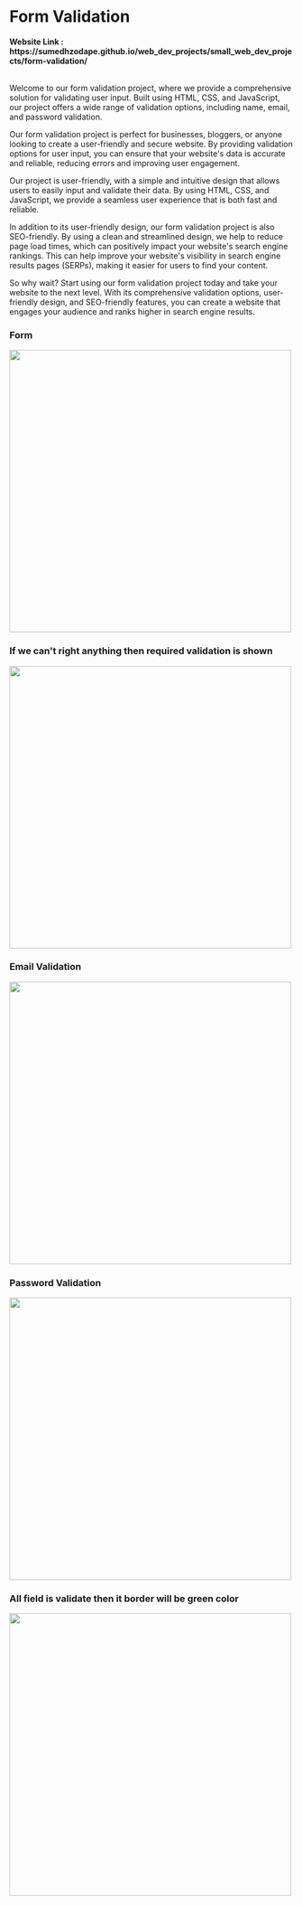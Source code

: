 <h1>Form Validation</h1>
<strong>Website Link : https://sumedhzodape.github.io/web_dev_projects/small_web_dev_projects/form-validation/</strong>
<br>
<br>
<p>Welcome to our form validation project, where we provide a comprehensive solution for validating user input. Built using HTML, CSS, and JavaScript, our project offers a wide range of validation options, including name, email, and password validation.</p>

<p>Our form validation project is perfect for businesses, bloggers, or anyone looking to create a user-friendly and secure website. By providing validation options for user input, you can ensure that your website's data is accurate and reliable, reducing errors and improving user engagement.</p>

<p>Our project is user-friendly, with a simple and intuitive design that allows users to easily input and validate their data. By using HTML, CSS, and JavaScript, we provide a seamless user experience that is both fast and reliable.</p>

<p>In addition to its user-friendly design, our form validation project is also SEO-friendly. By using a clean and streamlined design, we help to reduce page load times, which can positively impact your website's search engine rankings. This can help improve your website's visibility in search engine results pages (SERPs), making it easier for users to find your content.</p>

<p>So why wait? Start using our form validation project today and take your website to the next level. With its comprehensive validation options, user-friendly design, and SEO-friendly features, you can create a website that engages your audience and ranks higher in search engine results.</p>


<h3>Form</h3>
<img src="https://sumedhzodape.github.io/web_dev_projects/small_web_dev_projects/form-validation//project-images/form1.png" width="500px" height="auto" />

<h3>If we can't right anything then required validation is shown</h3>
<img src="https://sumedhzodape.github.io/web_dev_projects/small_web_dev_projects/form-validation//project-images/form2.png" width="500px" height="auto" />

<h3>Email Validation</h3>
<img src="https://sumedhzodape.github.io/web_dev_projects/small_web_dev_projects/form-validation//project-images/form3.png" width="500px" height="auto" />

<h3>Password Validation</h3>
<img src="https://sumedhzodape.github.io/web_dev_projects/small_web_dev_projects/form-validation//project-images/form4.png" width="500px" height="auto" />

<h3>All field is validate then it border will be green color</h3>
<img src="https://sumedhzodape.github.io/web_dev_projects/small_web_dev_projects/form-validation//project-images/form5.png" width="500px" height="auto" />

